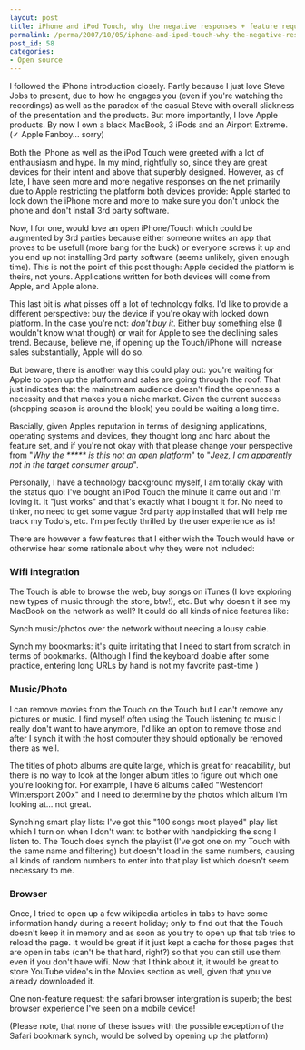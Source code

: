 ```yaml
---
layout: post
title: iPhone and iPod Touch, why the negative responses + feature requests
permalink: /perma/2007/10/05/iphone-and-ipod-touch-why-the-negative-responses-feature-requests/
post_id: 58
categories: 
- Open source
---
```


I followed the iPhone introduction closely. Partly because I just love Steve
Jobs to present, due to how he engages you (even if you're watching the
recordings) as well as the paradox of the casual Steve with overall slickness
of the presentation and the products. But more importantly, I love Apple
products. By now I own a black MacBook, 3 iPods and an Airport Extreme. (<span
style="font-family:serif;">✓</span> Apple Fanboy... sorry)

Both the iPhone as well as the iPod Touch were greeted with a lot of
enthausiasm and hype. In my mind, rightfully so, since they are great devices
for their intent and above that superbly designed. However, as of late, I have
seen more and more negative responses on the net primarily due to Apple
restricting the platform both devices provide: Apple started to lock down the
iPhone more and more to make sure you don't unlock the phone and don't install
3rd party software.

Now, I for one, would love an open iPhone/Touch which could be augmented by 3rd
parties because either someone writes an app that proves to be usefull (more
bang for the buck) or everyone screws it up and you end up not installing 3rd
party software (seems unlikely, given enough time). This is not the point of
this post though: Apple decided the platform is theirs, not yours. Applications
written for both devices will come from Apple, and Apple alone.

This last bit is what pisses off a lot of technology folks. I'd like to provide
a different perspective: buy the device if you're okay with locked down
platform. In the case you're not: *don't buy it*. Either buy something else (I
wouldn't know what though) or wait for Apple to see the declining sales trend.
Because, believe me, if opening up the Touch/iPhone will increase sales
substantially, Apple will do so.

But beware, there is another way this could play out: you're waiting for Apple
to open up the platform and sales are going through the roof. That just
indicates that the mainstream audience doesn't find the openness a necessity
and that makes you a niche market. Given the current success (shopping season
is around the block) you could be waiting a long time.

Bascially, given Apples reputation in terms of designing applications,
operating systems and devices, they thought long and hard about the feature
set, and if you're not okay with that please change your perspective from "_Why
the ***** is this not an open platform_" to "_Jeez, I am apparently not in the
target consumer group_".

Personally, I have a technology background myself, I am totally okay with the
status quo: I've bought an iPod Touch the minute it came out and I'm loving it.
It "just works" and that's exactly what I bought it for. No need to tinker, no
need to get some vague 3rd party app installed that will help me track my
Todo's, etc. I'm perfectly thrilled by the user experience as is!

There are however a few features that I either wish the Touch would have or
otherwise hear some rationale about why they were not included:

### Wifi integration

The Touch is able to browse the web, buy songs on iTunes (I love exploring new
types of music through the store, btw!), etc. But why doesn't it see my MacBook
on the network as well? It could do all kinds of nice features like:

Synch music/photos over the network without needing a lousy cable.

Synch my bookmarks: it's quite irritating that I need to start from scratch in
terms of bookmarks. (Although I find the keyboard doable after some practice,
entering long URLs by hand is not my favorite past-time )

### Music/Photo

I can remove movies from the Touch on the Touch but I can't remove any pictures
or music. I find myself often using the Touch listening to music I really don't
want to have anymore, I'd like an option to remove those and after I synch it
with the host computer they should optionally be removed there as well.

The titles of photo albums are quite large, which is great for readability, but
there is no way to look at the longer album titles to figure out which one
you're looking for. For example, I have 6 albums called "Westendorf Wintersport
200x" and I need to determine by the photos  which album I'm looking at... not
great.

Synching smart play lists: I've got this "100 songs most played" play list
which I turn on when I don't want to bother with handpicking the song I listen
to.  The Touch does synch the playlist (I've got one on my Touch with the same
name and filtering) but doesn't load in the same numbers, causing all kinds of
random numbers to enter into that play list which doesn't seem necessary to me.

### Browser

Once, I tried to open up a few wikipedia articles in tabs to have some
information handy during a recent holiday; only to find out that the Touch
doesn't keep it in memory and as soon as you try to open up that tab tries to
reload the page. It would be great if it just kept a cache for those pages that
are open in tabs (can't be that hard, right?) so that you can still use them
even if you don't have wifi. Now that I think about it, it would be great to
store YouTube video's in the Movies section as well, given that you've already
downloaded it.

One non-feature request: the safari browser intergration is superb; the best
browser experience I've seen on a mobile device!

(Please note, that none of these issues with the possible exception of the
Safari bookmark synch, would be solved by opening up the platform)
